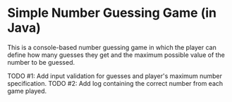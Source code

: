 # Simple Number Guessing Game (in Java)

This is a console-based number guessing game in which the player can define how many guesses they get and the maximum possible value of the number to be guessed.

TODO #1: Add input validation for guesses and player's maximum number specification.
TODO #2: Add log containing the correct number from each game played.
